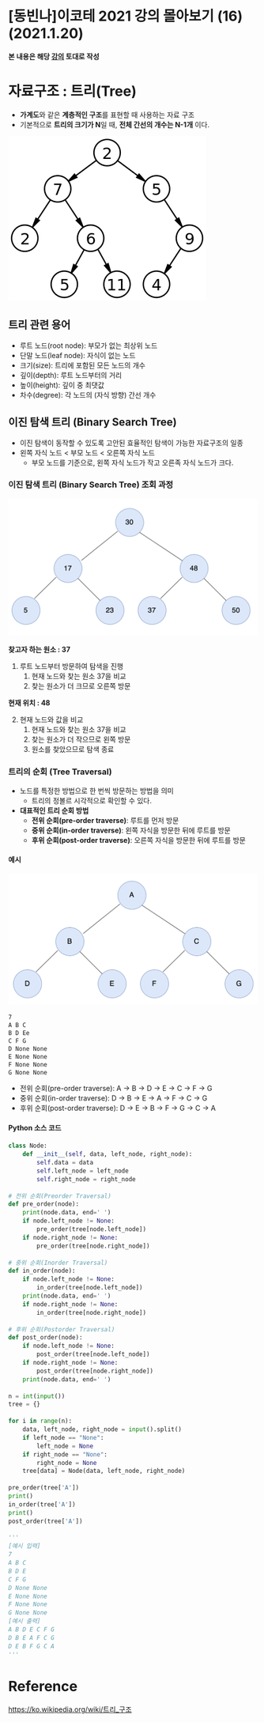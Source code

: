 # [동빈나]이코테 2021 강의 몰아보기 (16)(2021.1.20)



**본 내용은 해당 [강의](https://www.youtube.com/watch?v=i5yHkP1jQmo&list=PLRx0vPvlEmdAghTr5mXQxGpHjWqSz0dgC&index=12) 토대로 작성**



# 자료구조 : 트리(Tree)

* **가계도**와 같은 **계층적인 구조**를 표현할 때 사용하는 자료 구조
* 기본적으로 **트리의 크기가 N**일 때, **전체 간선의 개수는 N-1개** 이다.

![Codingtest16-1](images/Codingtest16-1.png)



## 트리 관련 용어

* 루트 노드(root node): 부모가 없는 최상위 노드
* 단말 노드(leaf node): 자식이 없는 노드
* 크기(size): 트리에 포함된 모든 노드의 개수
* 깊이(depth): 루트 노드부터의 거리
* 높이(height): 깊이 중 최댓값
* 차수(degree): 각 노드의 (자식 방향) 간선 개수



## 이진 탐색 트리 (Binary Search Tree)

* 이진 탐색이 동작할 수 있도록 고안된 효율적인 탐색이 가능한 자료구조의 일종
* 왼쪽 자식 노드 < 부모 노드 < 오른쪽 자식 노드
  * 부모 노드를 기준으로, 왼쪽 자식 노드가 작고 오른족 자식 노드가 크다.



### 이진 탐색 트리 (Binary Search Tree) 조회 과정

![Codingtest16-2](images/Codingtest16-2.png)

**찾고자 하는 원소 : 37**

1. 루트 노드부터 방문하여 탐색을 진행
   1. 현재 노드와 찾는 원소 37을 비교
   2. 찾는 원소가 더 크므로 오른쪽 방문



**현재 위치 : 48**

2. 현재 노드와 값을 비교
   1. 현재 노드와 찾는 원소 37을 비교
   2. 찾는 원소가 더 작으므로 왼쪽 방문
   3. 원소를 찾았으므로 탐색 종료



### 트리의 순회 (Tree Traversal)

* 노드를 특정한 방법으로 한 번씩 방문하는 방법을 의미
  * 트리의 정볼르 시각적으로 확인할 수 있다.
* **대표적인 트리 순회 방법**
  * **전위 순회(pre-order traverse)**: 루트를 먼저 방문
  * **중위 순회(in-order traverse)**: 왼쪽 자식을 방문한 뒤에 루트를 방문
  * **후위 순회(post-order traverse)**: 오른쪽 자식을 방문한 뒤에 루트를 방문



#### 예시

![Codingtest16-3](images/Codingtest16-3.png)

 

```
7
A B C
B D Ee
C F G
D None None
E None None
F None None
G None None
```

* 전위 순회(pre-order traverse): A -> B -> D -> E -> C -> F -> G
* 중위 순회(in-order traverse): D -> B -> E -> A -> F -> C -> G
* 후위 순회(post-order traverse): D -> E -> B -> F -> G -> C -> A



#### Python 소스 코드

```python
class Node:
    def __init__(self, data, left_node, right_node):
        self.data = data
        self.left_node = left_node
        self.right_node = right_node

# 전위 순회(Preorder Traversal)
def pre_order(node):
    print(node.data, end=' ')
    if node.left_node != None:
        pre_order(tree[node.left_node])
    if node.right_node != None:
        pre_order(tree[node.right_node])

# 중위 순회(Inorder Traversal)
def in_order(node):
    if node.left_node != None:
        in_order(tree[node.left_node])
    print(node.data, end=' ')
    if node.right_node != None:
        in_order(tree[node.right_node])

# 후위 순회(Postorder Traversal)
def post_order(node):
    if node.left_node != None:
        post_order(tree[node.left_node])
    if node.right_node != None:
        post_order(tree[node.right_node])
    print(node.data, end=' ')

n = int(input())
tree = {}

for i in range(n):
    data, left_node, right_node = input().split()
    if left_node == "None":
        left_node = None
    if right_node == "None":
        right_node = None
    tree[data] = Node(data, left_node, right_node)

pre_order(tree['A'])
print()
in_order(tree['A'])
print()
post_order(tree['A'])

'''
[예시 입력]
7
A B C
B D E
C F G
D None None
E None None
F None None
G None None
[예시 출력]
A B D E C F G 
D B E A F C G 
D E B F G C A 
'''
```



# Reference

https://ko.wikipedia.org/wiki/트리_구조



